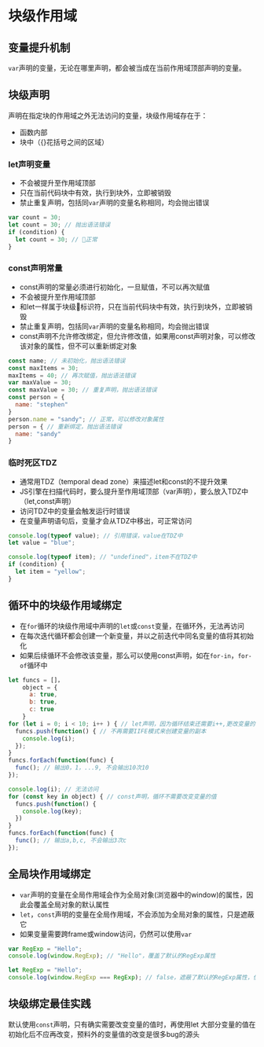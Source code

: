 # 块级作用域

## 变量提升机制
`var`声明的变量，无论在哪里声明，都会被当成在当前作用域顶部声明的变量。

## 块级声明
声明在指定块的作用域之外无法访问的变量，块级作用域存在于：
* 函数内部
* 块中（{}花括号之间的区域）

### let声明变量
* 不会被提升至作用域顶部
* 只在当前代码块中有效，执行到块外，立即被销毁
* 禁止重复声明，包括同`var`声明的变量名称相同，均会抛出错误

```js
var count = 30;
let count = 30; // 抛出语法错误
if (condition) {
  let count = 30; // 正常
}
```

### const声明常量
* const声明的常量必须进行初始化，一旦赋值，不可以再次赋值
* 不会被提升至作用域顶部
* 和let一样属于块级标识符，只在当前代码块中有效，执行到块外，立即被销毁
* 禁止重复声明，包括同`var`声明的变量名称相同，均会抛出错误
* const声明不允许修改绑定，但允许修改值，如果用const声明对象，可以修改该对象的属性，但不可以重新绑定对象

```js
const name; // 未初始化，抛出语法错误
const maxItems = 30;
maxItems = 40; // 再次赋值，抛出语法错误
var maxValue = 30;
const maxValue = 30; // 重复声明，抛出语法错误
const person = {
  name: "stephen"
}
person.name = "sandy"; // 正常，可以修改对象属性
person = { // 重新绑定，抛出语法错误
  name: "sandy"
}
```

### 临时死区TDZ
* 通常用TDZ（temporal dead zone）来描述let和const的不提升效果
* JS引擎在扫描代码时，要么提升至作用域顶部（var声明），要么放入TDZ中（let,const声明）
* 访问TDZ中的变量会触发运行时错误
* 在变量声明语句后，变量才会从TDZ中移出，可正常访问

```js
console.log(typeof value); // 引用错误，value在TDZ中
let value = "blue";

console.log(typeof item); // "undefined"，item不在TDZ中
if (condition) {
  let item = "yellow";
}
```

## 循环中的块级作用域绑定
* 在`for`循环的块级作用域中声明的`let`或`const`变量，在循环外，无法再访问
* 在每次迭代循环都会创建一个新变量，并以之前迭代中同名变量的值将其初始化
* 如果后续循环不会修改该变量，那么可以使用const声明，如在`for-in`，`for-of`循环中

```js
let funcs = []，
    object = {
      a: true,
      b: true,
      c: true
    }
for (let i = 0; i < 10; i++ ) { // let声明，因为循环结束还需要i++,更改变量的值，否则可以用const
  funcs.push(function() { // 不再需要IIFE模式来创建变量的副本
    console.log(i);
  });
}
funcs.forEach(function(func) {
  func(); // 输出0，1，...9, 不会输出10次10
});

console.log(i); // 无法访问
for (const key in object) { // const声明，循环不需要改变变量的值
  funcs.push(function() {
    console.log(key);
  })
}
funcs.forEach(function(func) {
  func(); // 输出a,b,c, 不会输出3次c
});
```

## 全局块作用域绑定
* `var`声明的变量在全局作用域会作为全局对象(浏览器中的window)的属性，因此会覆盖全局对象的默认属性
* `let`，`const`声明的变量在全局作用域，不会添加为全局对象的属性，只是遮蔽它
* 如果变量需要跨frame或window访问，仍然可以使用`var`

```js
var RegExp = "Hello";
console.log(window.RegExp); // "Hello"，覆盖了默认的RegExp属性

let RegExp = "Hello";
console.log(window.RegExp === RegExp); // false，遮蔽了默认的RegExp属性，但仍然可用
```

## 块级绑定最佳实践
默认使用`const`声明，只有确实需要改变变量的值时，再使用let
大部分变量的值在初始化后不应再改变，预料外的变量值的改变是很多bug的源头